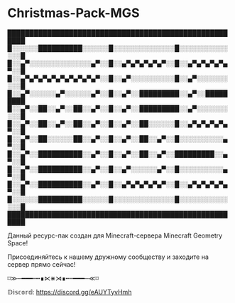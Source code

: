 # Christmas-Pack-MGS

██████████████████████████████████████████████████████
█░░░░░░██████████░░░░░░█░░░░░░░░░░░░░░█░░░░░░░░░░░░░░█
█░░▄▀░░░░░░░░░░░░░░▄▀░░█░░▄▀▄▀▄▀▄▀▄▀░░█░░▄▀▄▀▄▀▄▀▄▀░░█
█░░▄▀▄▀▄▀▄▀▄▀▄▀▄▀▄▀▄▀░░█░░▄▀░░░░░░░░░░█░░▄▀░░░░░░░░░░█
█░░▄▀░░░░░░▄▀░░░░░░▄▀░░█░░▄▀░░█████████░░▄▀░░█████████
█░░▄▀░░██░░▄▀░░██░░▄▀░░█░░▄▀░░█████████░░▄▀░░░░░░░░░░█
█░░▄▀░░██░░▄▀░░██░░▄▀░░█░░▄▀░░██░░░░░░█░░▄▀▄▀▄▀▄▀▄▀░░█
█░░▄▀░░██░░░░░░██░░▄▀░░█░░▄▀░░██░░▄▀░░█░░░░░░░░░░▄▀░░█
█░░▄▀░░██████████░░▄▀░░█░░▄▀░░██░░▄▀░░█████████░░▄▀░░█
█░░▄▀░░██████████░░▄▀░░█░░▄▀░░░░░░▄▀░░█░░░░░░░░░░▄▀░░█
█░░▄▀░░██████████░░▄▀░░█░░▄▀▄▀▄▀▄▀▄▀░░█░░▄▀▄▀▄▀▄▀▄▀░░█
█░░░░░░██████████░░░░░░█░░░░░░░░░░░░░░█░░░░░░░░░░░░░░█
██████████████████████████████████████████████████████

Данный ресурс-пак создан для Minecraft-сервера Minecraft Geometry Space!

Присоединяйтесь к нашему дружному сообществу и заходите на сервер прямо сейчас!

⌑≫─━━━┉┅∎⋉⋇⋊∎┅┉━━━─≪⌑

𝔻𝕚𝕤𝕔𝕠𝕣𝕕:
https://discord.gg/eAUYTyvHmh
